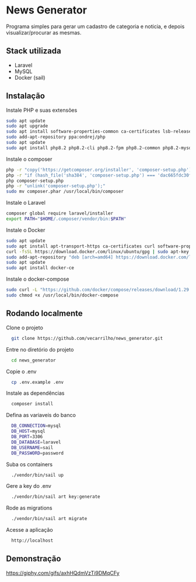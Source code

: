 
# News Generator

Programa simples para gerar um cadastro de categoria e noticia, e depois visualizar/procurar as mesmas.



## Stack utilizada

* Laravel
* MySQL
* Docker (sail)




## Instalação

Instale PHP e suas extensões

```bash
sudo apt update
sudo apt upgrade
sudo apt install software-properties-common ca-certificates lsb-release apt-transport-https
sudo add-apt-repository ppa:ondrej/php
sudo apt update
sudo apt install php8.2 php8.2-cli php8.2-fpm php8.2-common php8.2-mysql php8.2-xml php8.2-mbstring php8.2-curl php8.2-gd php8.2-intl php8.2-zip php8.2-bcmath php8.2-soap php8.2-opcache php8.2-readline php8.2-imap php8.2-ldap php8.2-json php8.2-pspell php8.2-tidy php8.2-sqlite3 php8.2-pgsql php8.2-xdebug php8.2-xmlrpc php8.2-dev php8.2-redis php8.2-memcached php8.2-msgpack php8.2-igbinary
```

Instale o composer

```bash
php -r "copy('https://getcomposer.org/installer', 'composer-setup.php');"
php -r "if (hash_file('sha384', 'composer-setup.php') === 'dac665fdc30fdd8ec78b38b9800061b4150413ff2e3b6f88543c636f7cd84f6db9189d43a81e5503cda447da73c7e5b6') { echo 'Installer verified'; } else { echo 'Installer corrupt'; unlink('composer-setup.php'); } echo PHP_EOL;"
php composer-setup.php
php -r "unlink('composer-setup.php');"
sudo mv composer.phar /usr/local/bin/composer
```

Instale o Laravel

```bash
composer global require laravel/installer
export PATH="$HOME/.composer/vendor/bin:$PATH"
```

Instale o Docker

```bash
sudo apt update
sudo apt install apt-transport-https ca-certificates curl software-properties-common
curl -fsSL https://download.docker.com/linux/ubuntu/gpg | sudo apt-key add -
sudo add-apt-repository "deb [arch=amd64] https://download.docker.com/linux/ubuntu $(lsb_release -cs) stable"
sudo apt update
sudo apt install docker-ce
```

Instale o docker-compose

```bash
sudo curl -L "https://github.com/docker/compose/releases/download/1.29.2/docker-compose-$(uname -s)-$(uname -m)" -o /usr/local/bin/docker-compose
sudo chmod +x /usr/local/bin/docker-compose
```
    
## Rodando localmente

Clone o projeto

```bash
  git clone https://github.com/vecarrilho/news_generator.git
```

Entre no diretório do projeto

```bash
  cd news_generator
```

Copie o .env

```bash
  cp .env.example .env
```

Instale as dependências

```bash
  composer install
```

Defina as variaveis do banco

```bash
  DB_CONNECTION=mysql
  DB_HOST=mysql
  DB_PORT=3306
  DB_DATABASE=laravel
  DB_USERNAME=sail
  DB_PASSWORD=password
```

Suba os containers

```bash
  ./vendor/bin/sail up
```

Gere a key do .env

```bash
  ./vendor/bin/sail art key:generate
```

Rode as migrations

```bash
  ./vendor/bin/sail art migrate
```

Acesse a aplicação

```bash
  http://localhost
```


## Demonstração


https://giphy.com/gifs/axhHQdmVzTi9DMqCFy
